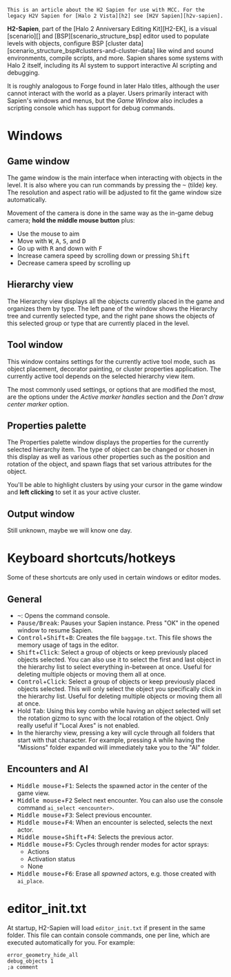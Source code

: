 ```.alert
This is an article about the H2 Sapien for use with MCC. For the legacy H2V Sapien for [Halo 2 Vista][h2] see [H2V Sapien][h2v-sapien].
```

**H2-Sapien**, part of the [Halo 2 Anniversary Editing Kit][H2-EK], is a visual [scenario][] and [BSP][scenario_structure_bsp] editor used to populate levels with objects, configure BSP [cluster data][scenario_structure_bsp#clusters-and-cluster-data] like wind and sound environments, compile scripts, and more. Sapien shares some systems with Halo 2 itself, including its AI system to support interactive AI scripting and debugging.

It is roughly analogous to Forge found in later Halo titles, although the user cannot interact with the world as a player. Users primarily interact with Sapien's windows and menus, but the _Game Window_ also includes a scripting console which has support for debug commands.

# Windows
## Game window
The game window is the main interface when interacting with objects in the level. It is also where you can run commands by pressing the <kbd>~</kbd> (tilde) key. The resolution and aspect ratio will be adjusted to fit the game window size automatically.

Movement of the camera is done in the same way as the in-game debug camera; **hold the middle mouse button** plus:

* Use the mouse to aim
* Move with <kbd>W</kbd>, <kbd>A</kbd>, <kbd>S</kbd>, and <kbd>D</kbd>
* Go up with <kbd>R</kbd> and down with <kbd>F</kbd>
* Increase camera speed by scrolling down or pressing <kbd>Shift</kbd>
* Decrease camera speed by scrolling up

## Hierarchy view
The Hierarchy view displays all the objects currently placed in the game and organizes them by type. The left pane of the window shows the Hierarchy tree and currently selected type, and the right pane shows the objects of this selected group or type that are currently placed in the level.

## Tool window
This window contains settings for the currently active tool mode, such as object placement, decorator painting, or cluster properties application. The currently active tool depends on the selected hierarchy view item.

The most commonly used settings, or options that are modified the most, are the options under the _Active marker handles_ section and the _Don't draw center marker_ option.

## Properties palette
The Properties palette window displays the properties for the currently selected hierarchy item. The type of object can be changed or chosen in this display as well as various other properties such as the position and rotation of the object, and spawn flags that set various attributes for the object.

You'll be able to highlight clusters by using your cursor in the game window and **left clicking** to set it as your active cluster.

## Output window
Still unknown, maybe we will know one day.

# Keyboard shortcuts/hotkeys
Some of these shortcuts are only used in certain windows or editor modes.

## General
* <kbd>~</kbd>: Opens the command console.
* <kbd>Pause/Break</kbd>: Pauses your Sapien instance. Press "OK" in the opened window to resume Sapien.
* <kbd>Control</kbd>+<kbd>Shift</kbd>+<kbd>B</kbd>: Creates the file `baggage.txt`. This file shows the memory usage of tags in the editor.
* <kbd>Shift</kbd>+<kbd>Click</kbd>: Select a group of objects or keep previously placed objects selected. You can also use it to select the first and last object in the hierarchy list to select everything in-between at once. Useful for deleting multiple objects or moving them all at once.
* <kbd>Control</kbd>+<kbd>Click</kbd>: Select a group of objects or keep previously placed objects selected. This will only select the object you specifically click in the hierarchy list. Useful for deleting multiple objects or moving them all at once.
* Hold <kbd>Tab</kbd>: Using this key combo while having an object selected will set the rotation gizmo to sync with the local rotation of the object. Only really useful if "Local Axes" is not enabled.
* In the hierarchy view, pressing a key will cycle through all folders that start with that character. For example, pressing <kbd>A</kbd> while having the "Missions" folder expanded will immediately take you to the "AI" folder.

## Encounters and AI
* <kbd>Middle mouse</kbd>+<kbd>F1</kbd>: Selects the spawned actor in the center of the game view.
* <kbd>Middle mouse</kbd>+<kbd>F2</kbd> Select next encounter. You can also use the console command `ai_select <encounter>`.
* <kbd>Middle mouse</kbd>+<kbd>F3</kbd>: Select previous encounter.
* <kbd>Middle mouse</kbd>+<kbd>F4</kbd>: When an encounter is selected, selects the next actor.
* <kbd>Middle mouse</kbd>+<kbd>Shift</kbd>+<kbd>F4</kbd>: Selects the previous actor.
* <kbd>Middle mouse</kbd>+<kbd>F5</kbd>: Cycles through render modes for actor sprays:
  * Actions
  * Activation status
  * None
* <kbd>Middle mouse</kbd>+<kbd>F6</kbd>: Erase all _spawned_ actors, e.g. those created with `ai_place`.

# editor_init.txt
At startup, H2-Sapien will load `editor_init.txt` if present in the same folder. This file can contain console commands, one per line, which are executed automatically for you. For example:

```inittxt
error_geometry_hide_all
debug_objects 1
;a comment
```
